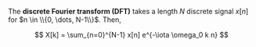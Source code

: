 The **discrete Fourier transform (DFT)** takes a length $N$ discrete signal $x[n]$ for $n \in \\{0, \dots, N-1\\}$. Then,

$$
X[k] = \sum_{n=0}^{N-1} x[n] e^{-\iota \omega_0 k n}
$$
